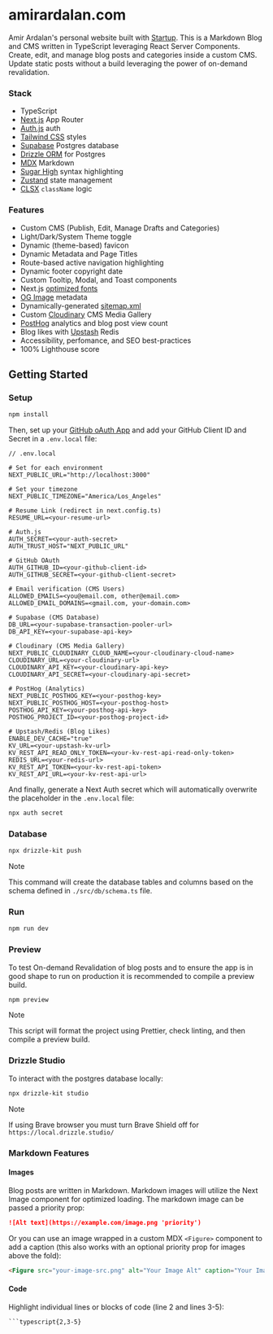 # amirardalan.com

Amir Ardalan's personal website built with [Startup](https://github.com/amirardalan/startup). This is a Markdown Blog and CMS written in TypeScript leveraging React Server Components. Create, edit, and manage blog posts and categories inside a custom CMS. Update static posts without a build leveraging the power of on-demand revalidation.

### Stack

- TypeScript
- [Next.js](https://nextjs.org/docs/getting-started) App Router
- [Auth.js](https://authjs.dev/) auth
- [Tailwind CSS](https://tailwindcss.com/docs/installation) styles
- [Supabase](https://supabase.com/docs/guides/database/overview) Postgres database
- [Drizzle ORM](https://orm.drizzle.team/) for Postgres
- [MDX](https://mdxjs.com/) Markdown
- [Sugar High](https://github.com/huozhi/sugar-high) syntax highlighting
- [Zustand](https://github.com/pmndrs/zustand) state management
- [CLSX](https://github.com/lukeed/clsx) `className` logic

### Features

- Custom CMS (Publish, Edit, Manage Drafts and Categories)
- Light/Dark/System Theme toggle
- Dynamic (theme-based) favicon
- Dynamic Metadata and Page Titles
- Route-based active navigation highlighting
- Dynamic footer copyright date
- Custom Tooltip, Modal, and Toast components
- Next.js [optimized fonts](https://nextjs.org/learn/dashboard-app/optimizing-fonts-images)
- [OG Image](https://vercel.com/docs/functions/og-image-generation) metadata
- Dynamically-generated [sitemap.xml](https://nextjs.org/docs/app/api-reference/file-conventions/metadata/sitemap)
- Custom [Cloudinary](https://cloudinary.com/) CMS Media Gallery
- [PostHog](https://posthog.com/) analytics and blog post view count
- Blog likes with [Upstash](https://upstash.com/) Redis
- Accessibility, perfomance, and SEO best-practices
- 100% Lighthouse score

## Getting Started

### Setup

```bash
npm install
```

Then, set up your [GitHub oAuth App](https://authjs.dev/getting-started/providers/github?framework=next-js) and add your GitHub Client ID and Secret in a `.env.local` file:

```
// .env.local

# Set for each environment
NEXT_PUBLIC_URL="http://localhost:3000"

# Set your timezone
NEXT_PUBLIC_TIMEZONE="America/Los_Angeles"

# Resume Link (redirect in next.config.ts)
RESUME_URL=<your-resume-url>

# Auth.js
AUTH_SECRET=<your-auth-secret>
AUTH_TRUST_HOST="NEXT_PUBLIC_URL"

# GitHub OAuth
AUTH_GITHUB_ID=<your-github-client-id>
AUTH_GITHUB_SECRET=<your-github-client-secret>

# Email verification (CMS Users)
ALLOWED_EMAILS=<you@email.com, other@email.com>
ALLOWED_EMAIL_DOMAINS=<gmail.com, your-domain.com>

# Supabase (CMS Database)
DB_URL=<your-supabase-transaction-pooler-url>
DB_API_KEY=<your-supabase-api-key>

# Cloudinary (CMS Media Gallery)
NEXT_PUBLIC_CLOUDINARY_CLOUD_NAME=<your-cloudinary-cloud-name>
CLOUDINARY_URL=<your-cloudinary-url>
CLOUDINARY_API_KEY=<your-cloudinary-api-key>
CLOUDINARY_API_SECRET=<your-cloudinary-api-secret>

# PostHog (Analytics)
NEXT_PUBLIC_POSTHOG_KEY=<your-posthog-key>
NEXT_PUBLIC_POSTHOG_HOST=<your-posthog-host>
POSTHOG_API_KEY=<your-posthog-api-key>
POSTHOG_PROJECT_ID=<your-posthog-project-id>

# Upstash/Redis (Blog Likes)
ENABLE_DEV_CACHE="true"
KV_URL=<your-upstash-kv-url>
KV_REST_API_READ_ONLY_TOKEN=<your-kv-rest-api-read-only-token>
REDIS_URL=<your-redis-url>
KV_REST_API_TOKEN=<your-kv-rest-api-token>
KV_REST_API_URL=<your-kv-rest-api-url>
```

And finally, generate a Next Auth secret which will automatically overwrite the placeholder in the `.env.local` file:

```bash
npx auth secret
```

### Database

```bash
npx drizzle-kit push
```

> [!NOTE]
> This command will create the database tables and columns based on the schema defined in `./src/db/schema.ts` file.

### Run

```bash
npm run dev
```

### Preview

To test On-demand Revalidation of blog posts and to ensure the app is in good shape to run on production it is recommended to compile a preview build.

```bash
npm preview
```

> [!NOTE]
> This script will format the project using Prettier, check linting, and then compile a preview build.

### Drizzle Studio

To interact with the postgres database locally:

```bash
npx drizzle-kit studio
```

> [!NOTE]
> If using Brave browser you must turn Brave Shield off for `https://local.drizzle.studio/`

### Markdown Features

#### Images

Blog posts are written in Markdown. Markdown images will utilize the Next Image component for optimized loading. The markdown image can be passed a priority prop:

```markdown
![Alt text](https://example.com/image.png 'priority')
```

Or you can use an image wrapped in a custom MDX `<Figure>` component to add a caption (this also works with an optional priority prop for images above the fold):

```markdown
<Figure src="your-image-src.png" alt="Your Image Alt" caption="Your Image Caption" priority />
```

#### Code

Highlight individual lines or blocks of code (line 2 and lines 3-5):

````
```typescript{2,3-5}
````
